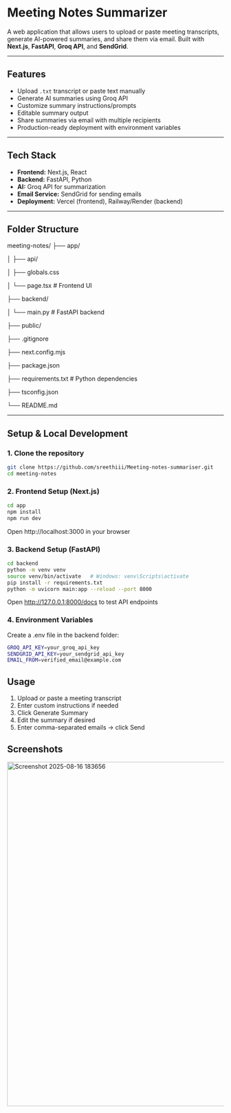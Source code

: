 # Meeting Notes Summarizer

A web application that allows users to upload or paste meeting transcripts, generate AI-powered summaries, and share them via email. Built with **Next.js**, **FastAPI**, **Groq API**, and **SendGrid**.

---

## Features

- Upload `.txt` transcript or paste text manually
- Generate AI summaries using Groq API
- Customize summary instructions/prompts
- Editable summary output
- Share summaries via email with multiple recipients
- Production-ready deployment with environment variables

---

## Tech Stack

- **Frontend:** Next.js, React  
- **Backend:** FastAPI, Python  
- **AI:** Groq API for summarization  
- **Email Service:** SendGrid for sending emails  
- **Deployment:** Vercel (frontend), Railway/Render (backend)  

---

## Folder Structure

meeting-notes/
├── app/

│ ├── api/

│ ├── globals.css

│ └── page.tsx # Frontend UI

├── backend/

│ └── main.py # FastAPI backend

├── public/

├── .gitignore

├── next.config.mjs

├── package.json

├── requirements.txt # Python dependencies

├── tsconfig.json

└── README.md

---

## Setup & Local Development

### 1. Clone the repository

```bash
git clone https://github.com/sreethiii/Meeting-notes-summariser.git
cd meeting-notes
```

### 2. Frontend Setup (Next.js)
```bash
cd app
npm install
npm run dev
```
Open http://localhost:3000 in your browser

### 3. Backend Setup (FastAPI)
```bash
cd backend
python -m venv venv
source venv/bin/activate   # Windows: venv\Scripts\activate
pip install -r requirements.txt
python -m uvicorn main:app --reload --port 8000
```
Open http://127.0.0.1:8000/docs to test API endpoints

### 4. Environment Variables

Create a .env file in the backend folder:
```bash
GROQ_API_KEY=your_groq_api_key
SENDGRID_API_KEY=your_sendgrid_api_key
EMAIL_FROM=verified_email@example.com
```

## Usage

1. Upload or paste a meeting transcript
2. Enter custom instructions if needed
3. Click Generate Summary
4. Edit the summary if desired
5. Enter comma-separated emails → click Send

## Screenshots
<img width="923" height="802" alt="Screenshot 2025-08-16 183656" src="https://github.com/user-attachments/assets/77e7fb77-6e6d-4a06-bd2c-bfb824a183bd" />


